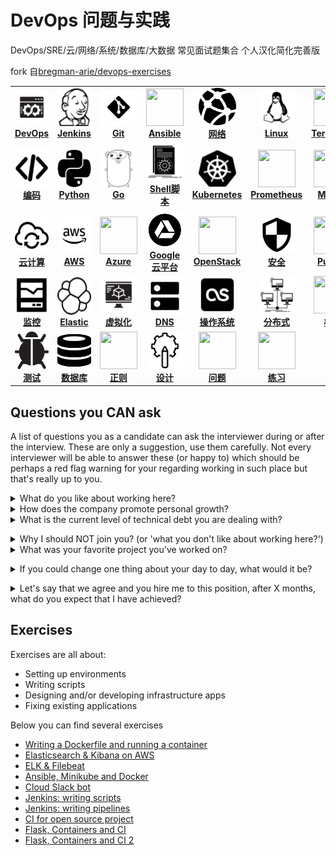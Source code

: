 # DevOps 问题与实践

DevOps/SRE/云/网络/系统/数据库/大数据 常见面试题集合 个人汉化简化完善版

fork 自[bregman-arie/devops-exercises](https://github.com/bregman-arie/devops-exercises)

<link rel="stylesheet" href="https://cdn.jsdelivr.net/npm/bootstrap@4.4.1/dist/css/bootstrap.min.css" integrity="sha384-Vkoo8x4CGsO3+Hhxv8T/Q5PaXtkKtu6ug5TOeNV6gBiFeWPGFN9MuhOf23Q9Ifjh" crossorigin="anonymous">

<center>
<table class="table">
<tbody>
  <tr>
    <td align="center" style="width: 60px;height: 60px">
      <a href="./catagories/devops.md"><img src="images/devops.svg" height="60px" width="60px" /><br /><b>DevOps</b></a>
    </td>
    <td align="center" style="width: 60px;height: 60px">
      <a href="./catagories/jenkins.md"><img src="images/jenkins.svg" height="60px" width="60px" /><br /><b>Jenkins</b></a>
    </td>
    <td align="center" style="width: 60px;height: 60px">
      <a href="./catagories/git.md"><img src="images/git.svg" height="60px" width="60px" /><br /><b>Git</b></a><br />
    </td>
    <td align="center" style="width: 60px;height: 60px">
      <a href="./catagories/ansible.md"><img src="images/ansible.png" height="60px" width="60px" /><br /><b>Ansible</b></a>
    </td>
    <td align="center" style="width: 60px;height: 60px">
      <a href="./catagories/network.md"><img src="images/network.svg" height="60px" width="60px" /><br /><b>网络</b></a>
    </td>
    <td align="center" style="width: 60px;height: 60px">
      <a href="./catagories/linux.md"><img src="images/linux.svg" height="60px" width="60px" /><br /><b>Linux</b></a>
    </td>
    <td align="center" style="width: 60px;height: 60px">
      <a href="./catagories/terraform.md"><img src="images/terraform.png" height="60px" width="60px" /><br /><b>Terraform</b></a>
    </td>
    <td align="center" style="width: 60px;height: 60px">
      <a href="./catagories/docker.md"><img src="images/docker.svg" height="60px" width="60px" /><br /><b>Docker</b></a>
    </td>
  </tr>
  <tr>
    <td align="center" style="width: 60px;height: 60px">
      <a href="./catagories/coding.md"><img src="images/coding.svg" height="60px" width="60px" /><br /><b>编码</b></a>
    </td>
    <td align="center" style="width: 60px;height: 60px">
      <a href="./catagories/python.md"><img src="images/python.svg" height="60px" width="60px" /><br /><b>Python</b></a>
    </td>
    <td align="center" style="width: 60px;height: 60px">
      <a href="./catagories/go.md"><img src="images/go.svg" height="60px" width="60px" /><br /><b>Go</b></a>
    </td>
    <td align="center" style="width: 60px;height: 60px">
      <a href="./catagories/shell.md"><img src="images/shell.svg" height="60px" width="60px" /><br /><b>Shell脚本</b></a>
    </td>
    <td align="center" style="width: 60px;height: 60px">
      <a href="./catagories/kubernetes.md"><img src="images/kubernetes.svg" height="60px" width="60px" /><br /><b>Kubernetes</b></a>
    </td>
    <td align="center" style="width: 60px;height: 60px">
      <a href="./catagories/prometheus.md"><img src="images/prometheus.png" height="60px" width="60px" /><br /><b>Prometheus</b></a>
    </td>
    <td align="center" style="width: 60px;height: 60px">
      <a href="./catagories/mongo.md"><img src="images/mongo.png" height="60px" width="60px" /><br /><b>Mongo</b></a>
    </td>
    <td align="center" style="width: 60px;height: 60px">
      <a href="./catagories/sql.md"><img src="images/sql.svg" height="60px" width="60px" /><br /><b>SQL</b></a>
    </td>
  </tr>
  <tr>
    <td align="center" style="width: 60px;height: 60px">
      <a href="./catagories/cloud.md"><img src="images/cloud.svg" height="60px" width="60px" /><br /><b>云计算</b></a>
    </td>
    <td align="center" style="width: 60px;height: 60px">
      <a href="./catagories/aws.md"><img src="images/aws.svg" height="60px" width="60px" /><br /><b>AWS</b></a>
    </td>
    <td align="center" style="width: 60px;height: 60px">
      <a href="./catagories/azure.md"><img src="images/azure.png" height="60px" width="60px" /><br /><b>Azure</b></a>
    </td>
    <td align="center" style="width: 60px;height: 60px">
      <a href="./catagories/googlecloud.md"><img src="images/googlecloud.svg" height="60px" width="60px" /><br /><b>Google云平台</b></a>
    </td>
    <td align="center" style="width: 60px;height: 60px">
      <a href="./catagories/openstack.md"><img src="images/openstack.png" height="60px" width="60px" /><br /><b>OpenStack</b></a>
    </td>
    <td align="center" style="width: 60px;height: 60px">
      <a href="./catagories/security.md"><img src="images/security.svg" height="60px" width="60px" /><br /><b>安全</b></a>
    </td>
    <td align="center">
      <a href="./catagories/puppet.md"><img src="images/puppet.png" height="60px" width="60px" /><br /><b>Puppet</b></a>
    </td>
    <td align="center" style="width: 60px;height: 60px">
      <a href="./catagories/openshift.md"><img src="images/openshift.png" height="60px" width="60px" /><br /><b>OpenShift</b></a>
    </td>
  </tr>
  <tr>
    <td align="center" style="width: 60px;height: 60px">
      <a href="./catagories/monitoring.md"><img src="images/monitoring.svg" height="60px" width="60px" /><br /><b>监控</b></a>
    </td>
    <td align="center" style="width: 60px;height: 60px">
      <a href="./catagories/elastic.md"><img src="images/elastic.svg" height="60px" width="60px" /><br /><b>Elastic</b></a>
    </td>
    <td align="center" style="width: 60px;height: 60px">
      <a href="./catagories/virtualization.md"><img src="images/virtualization.svg" height="60px"
          width="60px" /><br /><b>虚拟化</b></a>
    </td>
    <td align="center" style="width: 60px;height: 60px">
      <a href="./catagories/dns.md"><img src="images/dns.svg" height="60px" width="60px" /><br /><b>DNS</b></a>
    </td>
    <td align="center" style="width: 60px;height: 60px">
      <a href="./catagories/os.md"><img src="images/os.svg" height="60px" width="60px" /><br /><b>操作系统</b></a>
    </td>
    <td align="center" style="width: 60px;height: 60px">
      <a href="./catagories/distributed.md"><img src="images/distributed.svg" height="60px" width="60px" /><br /><b>分布式</b></a>
    </td>
    <td align="center" style="width: 60px;height: 60px">
      <a href="./catagories/general.md"><img src="images/general.png" height="60px" width="60px" /><br /><b>概述</b></a>
    </td>
    <td align="center" style="width: 60px;height: 60px">
      <a href="./catagories/hr.md"><img src="images/hr.svg" height="60px" width="60px" /><br /><b>HR</b></a>
    </td>
  </tr>
  <tr>
    <td align="center" style="width: 60px;height: 60px">
      <a href="./catagories/testing.md"><img src="images/bug.svg" height="60px" width="60px" /><br /><b>测试</b></a>
    </td>
    <td align="center" style="width: 60px;height: 60px">
      <a href="./catagories/databases.md"><img src="images/database.svg" height="60px" width="60px" /><br /><b>数据库</b></a>
    </td>
    <td align="center" style="width: 60px;height: 60px">
      <a href="./catagories/regex.md"><img src="images/regex.png" height="60px" width="60px" /><br /><b>正则</b></a>
    </td>
    <td align="center" style="width: 60px;height: 60px">
      <a href="./catagories/design.md"><img src="images/design.svg" height="60px" width="60px" /><br /><b>设计</b></a>
    </td>
    <td align="center" style="width: 60px;height: 60px">
      <a href="#questions-you-ask"><img src="images/you.png" height="60px" width="60px" /><br /><b>问题</b></a>
    </td>
    <td align="center" style="width: 60px;height: 60px">
      <a href="#exercises"><img src="images/exercises.png" height="60px" width="60px" /><br /><b>练习</b></a>
    </td>
  </tr>
  </tbody>
</table>
</center>

## Questions you CAN ask

<a name="questions-you-ask"></a>

A list of questions you as a candidate can ask the interviewer during or after the interview.
These are only a suggestion, use them carefully. Not every interviewer will be able to answer these (or happy to) which should be perhaps a red flag warning for your regarding working in such place but that's really up to you.

<details>
<summary>What do you like about working here?</summary><br><b>
</b></details>

<details>
<summary>How does the company promote personal growth?</summary><br><b>
</b></details>

<details>
<summary>What is the current level of technical debt you are dealing with?</summary><br><b>

Be careful when asking this question - all companies, regardless of size, have some level of tech debt.
Phrase the question in the light that all companies have the deal with this, but you want to see the current
pain points they are dealing with <br>

This is a great way to figure how managers deal with unplanned work, and how good they are at
setting expectations with projects.
</b></details>

<details>
<summary>Why I should NOT join you? (or 'what you don't like about working here?')</summary><br><b>
</b></details>

<details>
<summary>What was your favorite project you've worked on?</summary><br><b>

This can give you insights in some of the cool projects a company is working on, and if
you would enjoy working on projects like these. This is also a good way to see if
the managers are allowing employees to learn and grow with projects outside of the
normal work you'd do.
</b></details>

<details>
<summary>If you could change one thing about your day to day, what would it be?</summary><br><b>

Similar to the tech debt question, this helps you identify any pain points with the company.
Additionally, it can be a great way to show how you'd be an asset to the team.<br>

For Example, if they mention they have problem X, and you've solved that in the past,
you can show how you'd be able to mitigate that problem.
</b></details>

<details>
<summary>Let's say that we agree and you hire me to this position, after X months, what do you expect that I have achieved?</summary><br><b>

Not only this will tell you what is expected from you, it will also provide big hint on the type of work you are going to do in the first months of your job.
</b></details>

## Exercises

Exercises are all about:

- Setting up environments
- Writing scripts
- Designing and/or developing infrastructure apps
- Fixing existing applications

Below you can find several exercises

- [Writing a Dockerfile and running a container](exercises/write_dockerfile_run_container.md)
- [Elasticsearch & Kibana on AWS](exercises/elk_kibana_aws.md)
- [ELK & Filebeat](exercises/eflk.md)
- [Ansible, Minikube and Docker](exercises/ansible_minikube_docker.md)
- [Cloud Slack bot](exercises/cloud_slack_bot.md)
- [Jenkins: writing scripts](exercises/jenkins_scripts.md)
- [Jenkins: writing pipelines](exercises/jenkins_pipelines.md)
- [CI for open source project](exercises/ci_for_open_source_project.md)
- [Flask, Containers and CI](exercises/flask_container_ci/README.md)
- [Flask, Containers and CI 2](exercises/flask_container_ci2/README.md)
